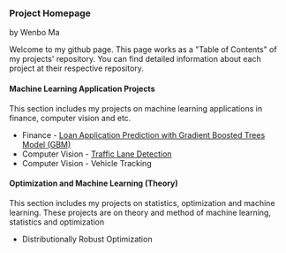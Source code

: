 ### Project Homepage

by Wenbo Ma

Welcome to my github page. This page works as a "Table of Contents" of my projects' repository. You can find detailed information about each project at their respective repository.

#### Machine Learning Application Projects

This section includes my projects on machine learning applications in finance, computer vision and etc.

  * Finance - [Loan Application Prediction with Gradient Boosted Trees Model (GBM)](https://github.com/wenbo5565/AppliedProject_GrantingLoan)
  * Computer Vision - [Traffic Lane Detection](https://github.com/wenbo5565/AppliedProject_AdvancedLaneFinding)
  * Computer Vision - Vehicle Tracking
 
#### Optimization and Machine Learning (Theory)

This section includes my projects on statistics, optimization and machine learning. These projects are on theory and method of machine learning, statistics and optimization

  * Distributionally Robust Optimization
